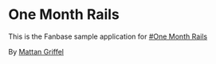 # One Month Rails

This is the Fanbase sample application for
[#One Month Rails](http://onemonthrails.com)

By [Mattan  Griffel](http://mattangriffel.com)

